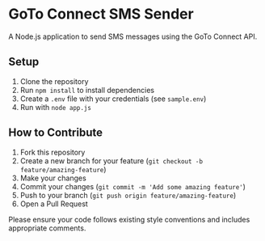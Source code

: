 # GoTo Connect SMS Sender

A Node.js application to send SMS messages using the GoTo Connect API.

## Setup

1. Clone the repository
2. Run `npm install` to install dependencies
3. Create a `.env` file with your credentials (see `sample.env`)
4. Run with `node app.js`

## How to Contribute

1. Fork this repository
2. Create a new branch for your feature (`git checkout -b feature/amazing-feature`)
3. Make your changes
4. Commit your changes (`git commit -m 'Add some amazing feature'`)
5. Push to your branch (`git push origin feature/amazing-feature`)
6. Open a Pull Request

Please ensure your code follows existing style conventions and includes appropriate comments.
